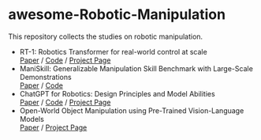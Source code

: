 # awesome-Robotic-Manipulation
This repository collects the studies on robotic manipulation.

- RT-1: Robotics Transformer for real-world control at scale <br>
  [Paper](https://arxiv.org/abs/2212.06817) / [Code](https://github.com/google-research/robotics_transformer) / [Project Page](https://robotics-transformer.github.io/)
- ManiSkill: Generalizable Manipulation Skill Benchmark with Large-Scale Demonstrations <br>
  [Paper](https://arxiv.org/abs/2107.14483) / [Code](https://github.com/haosulab/ManiSkill2)
- ChatGPT for Robotics: Design Principles and Model Abilities <br>
  [Paper](https://www.microsoft.com/en-us/research/uploads/prod/2023/02/ChatGPT___Robotics.pdf) / [Code](https://github.com/microsoft/PromptCraft-Robotics) / [Project Page](https://github.com/microsoft/PromptCraft-Robotics)
- Open-World Object Manipulation using Pre-Trained Vision-Language Models <br>
  [Paper](https://robot-moo.github.io/assets/moo.pdf) / [Project Page](https://robot-moo.github.io/)
